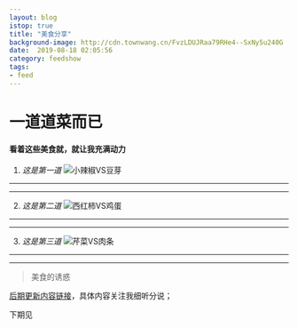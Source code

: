 ```yaml
---
layout: blog
istop: true
title: "美食分享"
background-image: http://cdn.townwang.cn/FvzLDUJRaa79RHe4--SxNy5u240G
date:  2019-08-18 02:05:56
category: feedshow
tags:
- feed
---
```


# 一道道菜而已  

#### **看着这些美食就，就让我充满动力**


1. *这是第一道*
![小辣椒VS豆芽](http://pwflq46ew.bkt.clouddn.com/FvxypgW__cKZrPwmOdgyApXEaDqC)
---
***
2. *这是第二道*
![西红柿VS鸡蛋](http://pwflq46ew.bkt.clouddn.com/FhIWmeH2Vh1Wk5yUhRxX0aO6dPmQ)
---
***
3. *这是第三道*
![芹菜VS肉条](http://pwflq46ew.bkt.clouddn.com/FhwzYMPglI2zxS-OowtdGSLkEBww)
---
****

>美食的诱惑

[后期更新内容链接](http://heyixin.top)，具体内容关注我细听分说；

下期见
# 
